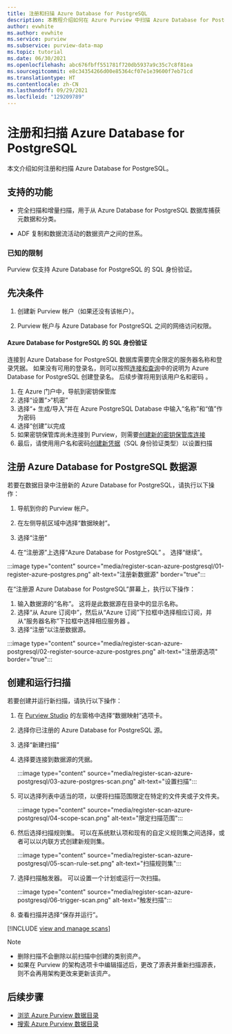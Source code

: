 ```yaml
---
title: 注册和扫描 Azure Database for PostgreSQL
description: 本教程介绍如何在 Azure Purview 中扫描 Azure Database for PostgreSQL 数据库。
author: evwhite
ms.author: evwhite
ms.service: purview
ms.subservice: purview-data-map
ms.topic: tutorial
ms.date: 06/30/2021
ms.openlocfilehash: abc676fbff551781f720db5937a9c35c7c8f81ea
ms.sourcegitcommit: e8c34354266d00e85364cf07e1e39600f7eb71cd
ms.translationtype: HT
ms.contentlocale: zh-CN
ms.lasthandoff: 09/29/2021
ms.locfileid: "129209789"
---
```

# <a name="register-and-scan-an-azure-database-for-postgresql"></a>注册和扫描 Azure Database for PostgreSQL

本文介绍如何注册和扫描 Azure Database for PostgreSQL。


## <a name="supported-capabilities"></a>支持的功能
- 完全扫描和增量扫描，用于从 Azure Database for PostgreSQL 数据库捕获元数据和分类。

- ADF 复制和数据流活动的数据资产之间的世系。

### <a name="known-limitations"></a>已知的限制

Purview 仅支持 Azure Database for PostgreSQL 的 SQL 身份验证。


## <a name="prerequisites"></a>先决条件

1. 创建新 Purview 帐户（如果还没有该帐户）。

2. Purview 帐户与 Azure Database for PostgreSQL 之间的网络访问权限。

#### <a name="sql-authentication-for-an-azure-database-for-postgresql"></a>Azure Database for PostgreSQL 的 SQL 身份验证

连接到 Azure Database for PostgreSQL 数据库需要完全限定的服务器名称和登录凭据。 如果没有可用的登录名，则可以按照[连接和查询](../postgresql/connect-python.md)中的说明为 Azure Database for PostgreSQL 创建登录名。 后续步骤将用到该用户名和密码 。

1. 在 Azure 门户中，导航到密钥保管库
1. 选择“设置”>“机密”
1. 选择“+ 生成/导入”并在 Azure PostgreSQL Database 中输入“名称”和“值”作为密码  
1. 选择“创建”以完成
1. 如果密钥保管库尚未连接到 Purview，则需要[创建新的密钥保管库连接](manage-credentials.md#create-azure-key-vaults-connections-in-your-azure-purview-account)
1. 最后，请使用用户名和密码[创建新凭据](manage-credentials.md#create-a-new-credential)（SQL 身份验证类型）以设置扫描 

## <a name="register-an-azure-database-for-postgresql-data-source"></a>注册 Azure Database for PostgreSQL 数据源

若要在数据目录中注册新的 Azure Database for PostgreSQL，请执行以下操作：

1. 导航到你的 Purview 帐户。

1. 在左侧导航区域中选择“数据映射”。

1. 选择“注册”

1. 在“注册源”上选择“Azure Database for PostgreSQL” 。 选择“继续”。

:::image type="content" source="media/register-scan-azure-postgresql/01-register-azure-postgres.png" alt-text="注册新数据源" border="true":::

在“注册源 Azure Database for PostgreSQL”屏幕上，执行以下操作：

1. 输入数据源的“名称”。 这将是此数据源在目录中的显示名称。
1. 选择“从 Azure 订阅中”，然后从“Azure 订阅”下拉框中选择相应订阅，并从“服务器名称”下拉框中选择相应服务器  。
1. 选择“注册”以注册数据源。 
 

:::image type="content" source="media/register-scan-azure-postgresql/02-register-source-azure-postgres.png" alt-text="注册源选项" border="true":::

## <a name="creating-and-running-a-scan"></a>创建和运行扫描

若要创建并运行新扫描，请执行以下操作：

1. 在 [Purview Studio](https://web.purview.azure.com/resource/) 的左窗格中选择“数据映射”选项卡。

1. 选择你已注册的 Azure Database for PostgreSQL 源。

1. 选择“新建扫描”

1. 选择要连接到数据源的凭据。

   :::image type="content" source="media/register-scan-azure-postgresql/03-azure-postgres-scan.png" alt-text="设置扫描":::

1. 可以选择列表中适当的项，以便将扫描范围限定在特定的文件夹或子文件夹。

   :::image type="content" source="media/register-scan-azure-postgresql/04-scope-scan.png" alt-text="限定扫描范围":::

1. 然后选择扫描规则集。 可以在系统默认项和现有的自定义规则集之间选择，或者可以以内联方式创建新规则集。

   :::image type="content" source="media/register-scan-azure-postgresql/05-scan-rule-set.png" alt-text="扫描规则集":::

1. 选择扫描触发器。 可以设置一个计划或运行一次扫描。

   :::image type="content" source="media/register-scan-azure-postgresql/06-trigger-scan.png" alt-text="触发扫描":::

1. 查看扫描并选择“保存并运行”。

[!INCLUDE [view and manage scans](includes/view-and-manage-scans.md)]

> [!NOTE]
> * 删除扫描不会删除以前扫描中创建的类别资产。
> * 如果在 Purview 的架构选项卡中编辑描述后，更改了源表并重新扫描源表，则不会再用架构更改来更新该资产。

## <a name="next-steps"></a>后续步骤

- [浏览 Azure Purview 数据目录](how-to-browse-catalog.md)
- [搜索 Azure Purview 数据目录](how-to-search-catalog.md)